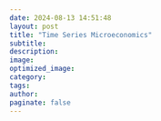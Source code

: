 ```yaml
---
date: 2024-08-13 14:51:48
layout: post
title: "Time Series Microeconomics"
subtitle:
description:
image:
optimized_image:
category:
tags:
author:
paginate: false
---
```

